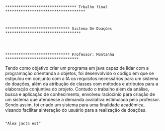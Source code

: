 
                                                              ******************************** Trbalho final ************************************ 


                                                             ***************************** Sistema De Doações **********************************



                                                              ***************************** Professor: Montanha *********************************



Tendo como objetivo criar um programa em java capaz de lidar com a programação orientanda a objetos, foi desenvolvido o código em que se estipulou em conjunto com a IA os requisitos necessários para um sistema de doações, além da atribução de classes com métodos e atributos para a elaboração conjuntiva do projeto. Contudo o trabalho além da análise, busca e aplicação de conhecimento, envolveu raciocínio para criação de um sistema que atendesse a demanda avaliativa estimulada pelo professor. Sendo assim, foi criado um sistema para uma finalidade acadêmica, visando facilitar ainteração do usuário para a realização de doações. 


                                                                                                    "Alea jacta est"
 
